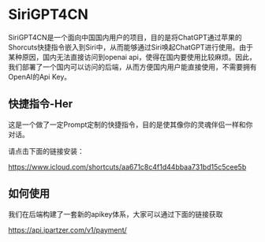 # SiriGPT4CN

SiriGPT4CN是一个面向中国国内用户的项目，目的是将ChatGPT通过苹果的Shorcuts快捷指令嵌入到Siri中，从而能够通过Siri唤起ChatGPT进行使用。由于某种原因，国内无法直接访问到openai api，使得在国内要使用比较麻烦。因此，我们部署了一个国内可以访问的后端，从而方便国内用户能直接使用，不需要拥有OpenAI的Api Key。

## 快捷指令-Her

这是一个做了一定Prompt定制的快捷指令，目的是使其像你的灵魂伴侣一样和你对话。

请点击下面的链接安装：

https://www.icloud.com/shortcuts/aa671c8c4f1d44bbaa731bd15c5cee5b

## 如何使用

我们在后端构建了一套新的apikey体系，大家可以通过下面的链接获取

https://api.ipartzer.com/v1/payment/ 


